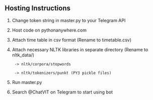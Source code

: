 ## Hosting Instructions

1. Change token string in master.py to your Telegram API

2. Host code on pythonanywhere.com

3. Attach time table in csv format (Rename to timetable.csv)

4. Attach necessary NLTK libraries in separate directory (Rename to nltk_data/)
    
        -> nltk/corpora/stopwords
    
        -> nltk/tokenizers/punkt (PY3 pickle files)

5. Run master.py

6. Search @ChatVIT on Telegram to start using bot
